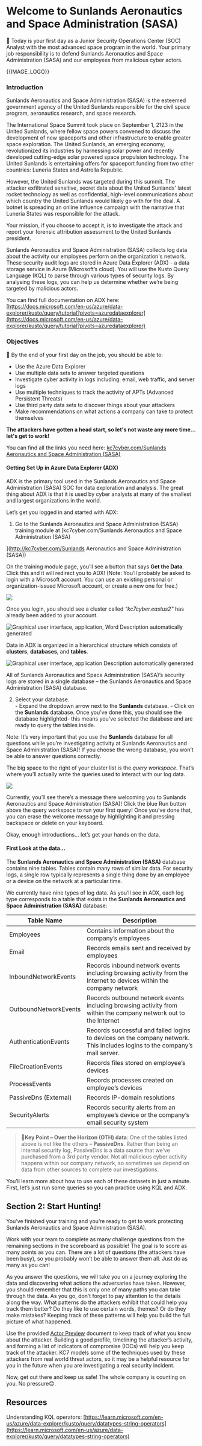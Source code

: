 # Welcome to Sunlands Aeronautics and Space Administration (SASA)

🥳 Today is your first day as a Junior Security Operations Center (SOC) Analyst with the most advanced space program in the world. Your primary job responsibility is to defend Sunlands Aeronautics and Space Administration (SASA) and our employees from malicious cyber actors.

{{IMAGE_LOGO}}

### Introduction

Sunlands Aeronautics and Space Administration (SASA) is the esteemed government agency of the United Sunlands responsible for the civil space program, aeronautics research, and space research.

The International Space Summit took place on September 1, 2123 in the United Sunlands, where fellow space powers convened to discuss the development of new spaceports and other infrastructure to enable greater space exploration. The United Sunlands, an emerging economy, revolutionized its industries by harnessing solar power and recently developed cutting-edge solar powered space propulsion technology. The United Sunlands is entertaining offers for spaceport funding from two other countries: Luneria States and Astrella Republic.

However, the United Sunlands was targeted during this summit. The attacker exfiltrated sensitive, secret data about the United Sunlands' latest rocket technology as well as confidential, high-level communications about which country the United Sunlands would likely go with for the deal. A botnet is spreading an online influence campaign with the narrative that Luneria States was responsible for the attack.

Your mission, if you choose to accept it, is to investigate the attack and report your forensic attribution assessment to the United Sunlands president.

Sunlands Aeronautics and Space Administration (SASA) collects log data about the activity our employees perform on the organization's network. These security audit logs are stored in Azure Data Explorer (ADX) - a data storage service in Azure (Microsoft’s cloud). You will use the Kusto Query Language (KQL) to parse through various types of security logs. By analysing these logs, you can help us determine whether we’re being targeted by malicious actors.

You can find full documentation on ADX here: [https://docs.microsoft.com/en-us/azure/data-explorer/kusto/query/tutorial?pivots=azuredataexplorer](https://docs.microsoft.com/en-us/azure/data-explorer/kusto/query/tutorial?pivots=azuredataexplorer)

### Objectives

🧠 By the end of your first day on the job, you should be able to:

-   Use the Azure Data Explorer
-   Use multiple data sets to answer targeted questions 
-   Investigate cyber activity in logs including: email, web traffic, and server logs 
-   Use multiple techniques to track the activity of APTs (Advanced Persistent Threats) 
-   Use third party data sets to discover things about your attackers
-   Make recommendations on what actions a company can take to protect themselves


**The attackers have gotten a head start, so let's not waste any more time... let's get to work!**


You can find all the links you need here: [kc7cyber.com/Sunlands Aeronautics and Space Administration (SASA)](http://kc7cyber.com/modules/SASA)

#### Getting Set Up in Azure Data Explorer (ADX)

ADX is the primary tool used in the Sunlands Aeronautics and Space Administration (SASA) SOC for data exploration and analysis. The great thing about ADX is that it is used by cyber analysts at many of the smallest and largest organizations in the world. 

Let’s get you logged in and started with ADX:

1. Go to the Sunlands Aeronautics and Space Administration (SASA) training module at [kc7cyber.com/Sunlands Aeronautics and Space Administration (SASA)

](http://kc7cyber.com/Sunlands Aeronautics and Space Administration (SASA))

On the training module page, you’ll see a button that says **Get the Data**. Click this and it will redirect you to ADX! (Note: You’ll probably be asked to login with a Microsoft account. You can use an existing personal or organization-issued Microsoft account, or create a new one for free.)

![](https://lh5.googleusercontent.com/XVuNwIMKtT5WtYaxLkPRnuezZQfpWBDNa8naLYn31uFLDyd2A8NxrXYK86Vf9wEkdwuMM3Sp0PDdS9T3LXkeWJLYd2w_OVr39dB17_T-ItxDycIdURHQ74vMNQ-zMHVWJIsXeeuFjhoV)

Once you login, you should see a cluster called  _“kc7cyber.eastus2”_   has already been added to your account.

![Graphical user interface, application, Word
Description automatically generated](https://lh4.googleusercontent.com/THqnfpbFTsMkuF2woUrDUaeUPmwqbwtCzG5oKCHAt9BnmHZdvl2B50-2OPZlAvMFp_x7fGx1WOi-uHmIkU5V1149qvu3RkJqzEw7YAtvq3a9JeI8iF7hj-UxPbg3Q-NNDheMZDDmUfv8)

Data in ADX is organized in a hierarchical structure which consists of **clusters**, **databases**, and **tables**.

![Graphical user interface, application
Description automatically generated](https://lh6.googleusercontent.com/KrJStzi_B5G_gWnd3h3nHzs-h_KSXG2JQaW67ihaTUAHN_4gFe-zlFyzLBtKSswEUlGgngNzoXZSj6G_Q9f1bwGKiaZADEyTB4-awd9XdRUGrOot7GZiH8pqNitQmpeJNXt9P2HV2AMV)

All of Sunlands Aeronautics and Space Administration (SASA)’s security logs are stored in a single database – the Sunlands Aeronautics and Space Administration (SASA) database. 

  2. Select your database.  
	- Expand the dropdown arrow next to the **Sunlands** database.
	- Click on the **Sunlands** database. Once you’ve done this, you should see the database highlighted- this means you’ve selected the database and are ready to query the tables inside.

Note: It’s very important that you use the **Sunlands** database for all questions while you’re investigating activity at Sunlands Aeronautics and Space Administration (SASA)! If you choose the wrong database, you won’t be able to answer questions correctly.

The big space to the right of your cluster list is the _query workspace_. That’s where you’ll actually write the queries used to interact with our log data.

![](https://lh3.googleusercontent.com/y6-5lCCuvV0uIDsvDn8cdKCmkUd2netEtaSgaWhvWXAfB5-XL8AEO5DYc3X2bC2DFSBVSzYGgGKkJz9TsE5bQYT43ZkqTsfhxLll1Co9__NSSxA7vqdFFxnfRErHqnWSF-pMGOaKDcTW)

Currently, you’ll see there’s a message there welcoming you to Sunlands Aeronautics and Space Administration (SASA)! Click the blue Run button above the query workspace to run your first query! Once you’ve done that, you can erase the welcome message by highlighting it and pressing backspace or delete on your keyboard.

Okay, enough introductions… let’s get your hands on the data.

#### First Look at the data... 

The **Sunlands Aeronautics and Space Administration (SASA)** database contains nine tables. Tables contain many rows of similar data. For security logs, a single row typically represents a single thing done by an employee or a device on the network at a particular time.

We currently have nine types of log data. As you’ll see in ADX, each log type corresponds to a table that exists in the **Sunlands Aeronautics and Space Administration (SASA)** database:

| **Table Name** | **Description** | 
| ----------- | ----------- |
| Employees | Contains information about the company’s employees| 
| Email | Records emails sent and received by employees|
| InboundNetworkEvents | Records inbound network events including browsing activity from the Internet to devices within the company network|
| OutboundNetworkEvents | Records outbound network events including browsing activity from within the company network out to the Internet|
| AuthenticationEvents | Records successful and failed logins to devices on the company network. This includes logins to the company’s mail server.|
| FileCreationEvents | Records files stored on employee’s devices|
| ProcessEvents | Records processes created on employee’s devices |
| PassiveDns (External) | Records IP-domain resolutions |
| SecurityAlerts | Records security alerts from an employee’s device or the company’s email security system |

> 🎯**Key Point – Over the Horizon (OTH) data**: One of the tables listed above is not like the others – **PassiveDns**. Rather than being an internal security log, PassiveDns is a data source that we’ve purchased from a 3rd party vendor. Not all malicious cyber activity happens within our company network, so sometimes we depend on data from other sources to complete our investigations.


You’ll learn more about how to use each of these datasets in just a minute. First, let’s just run some queries so you can practice using KQL and ADX.



## Section 2: Start Hunting! 

You’ve finished your training and you’re ready to get to work protecting Sunlands Aeronautics and Space Administration (SASA). 

Work with your team to complete as many challenge questions from the remaining sections in the scoreboard as possible! The goal is to score as many points as you can. There are a lot of questions (the attackers have been busy), so you probably won’t be able to answer them all. Just do as many as you can!

As you answer the questions, we will take you on a journey exploring the data and discovering what actions the adversaries have taken. However, you should remember that this is only one of many paths you can take through the data.  As you go, don’t forget to pay attention to the details along the way. What patterns do the attackers exhibit that could help you track them better? Do they like to use certain words, themes? Or do they make mistakes? Keeping track of these patterns will help you build the full picture of what happened. 

Use the provided [Actor Preview](https://docs.google.com/document/d/1rZR4eVG886oPziG-5nGeQ5kN_q5Bpq0m/edit?usp=sharing&ouid=105873493764084037775&rtpof=true&sd=true) document to keep track of what you know about the attacker. Building a good profile, timelining the attacker’s activity, and forming a list of indicators of compromise (IOCs) will help you keep track of the attacker. KC7 models some of the techniques used by these attackers from real world threat actors, so it may be a helpful resource for you in the future when you are investigating a real security incident. 

Now, get out there and keep us safe! The whole company is counting on you. No pressure😊.


## Resources

Understanding KQL operators: [https://learn.microsoft.com/en-us/azure/data-explorer/kusto/query/datatypes-string-operators](https://learn.microsoft.com/en-us/azure/data-explorer/kusto/query/datatypes-string-operators)
